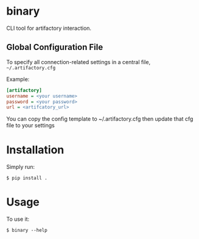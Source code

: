# binary

CLI tool for artifactory interaction.

## Global Configuration File ##

To specify all connection-related settings in a central file, ```~/.artifactory.cfg```

Example:

```ini
[artifactory]
username = <your username>
password = <your password>
url = <artifcatory_url>
```

You can copy the config template to ~/.artifactory.cfg then update that cfg file to your settings

# Installation

Simply run:

    $ pip install .

# Usage

To use it:

    $ binary --help

